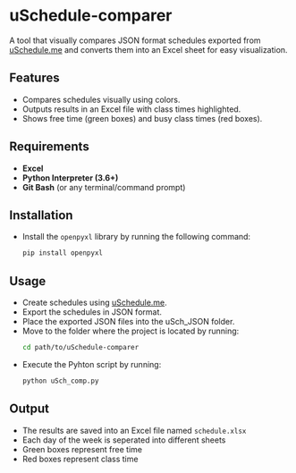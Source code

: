 # uSchedule-comparer

A tool that visually compares JSON format schedules exported from [uSchedule.me](https://uSchedule.me) and converts them into an Excel sheet for easy visualization.

## Features
- Compares schedules visually using colors.
- Outputs results in an Excel file with class times highlighted.
- Shows free time (green boxes) and busy class times (red boxes).

## Requirements
- **Excel**
- **Python Interpreter (3.6+)**
- **Git Bash** (or any terminal/command prompt)

## Installation
- Install the `openpyxl` library by running the following command:
   ```bash
   pip install openpyxl

## Usage
- Create schedules using [uSchedule.me](https://uSchedule,me).
- Export the schedules in JSON format.
- Place the exported JSON files into the uSch_JSON folder.
- Move to the folder where the project is located by running:
   ```bash
   cd path/to/uSchedule-comparer
- Execute the Pyhton script by running:
   ```bash
   python uSch_comp.py

## Output
- The results are saved into an Excel file named `schedule.xlsx`
- Each day of the week is seperated into different sheets
- Green boxes represent free time
- Red boxes represent class time
